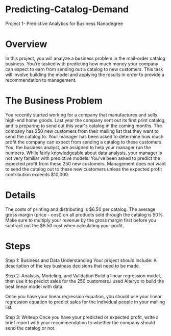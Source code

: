 # Predicting-Catalog-Demand
Project 1- Predictive Analytics for Business Nanodegree

# Overview
In this project, you will analyze a business problem in the mail-order catalog business. You're tasked with predicting how much money your company can expect to earn from sending out a catalog to new customers. This task will involve building the model and applying the results in order to provide a recommendation to management.

# The Business Problem
You recently started working for a company that manufactures and sells high-end home goods. Last year the company sent out its first print catalog, and is preparing to send out this year's catalog in the coming months. The company has 250 new customers from their mailing list that they want to send the catalog to.
Your manager has been asked to determine how much profit the company can expect from sending a catalog to these customers. You, the business analyst, are assigned to help your manager run the numbers. While fairly knowledgeable about data analysis, your manager is not very familiar with predictive models.
You’ve been asked to predict the expected profit from these 250 new customers. Management does not want to send the catalog out to these new customers unless the expected profit contribution exceeds $10,000.

# Details
The costs of printing and distributing is $6.50 per catalog.
The average gross margin (price - cost) on all products sold through the catalog is 50%.
Make sure to multiply your revenue by the gross margin first before you subtract out the $6.50 cost when calculating your profit.

# Steps
Step 1: Business and Data Understanding
Your project should include:
A description of the key business decisions that need to be made.

Step 2: Analysis, Modeling, and Validation
Build a linear regression model, then use it to predict sales for the 250 customers.I used Alteryx to build the best linear model with data.

Once you have your linear regression equation, you should use your linear regression equation to predict sales for the individual people in your mailing list.

Step 3: Writeup
Once you have your predicted or expected profit, write a brief report with your recommendation to whether the company should send the catalog or not.
